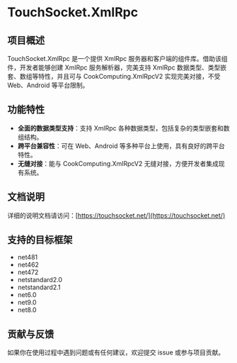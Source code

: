 # TouchSocket.XmlRpc

## 项目概述
TouchSocket.XmlRpc 是一个提供 XmlRpc 服务器和客户端的组件库。借助该组件，开发者能够创建 XmlRpc 服务解析器，完美支持 XmlRpc 数据类型、类型嵌套、数组等特性，并且可与 CookComputing.XmlRpcV2 实现完美对接，不受 Web、Android 等平台限制。

## 功能特性
- **全面的数据类型支持**：支持 XmlRpc 各种数据类型，包括复杂的类型嵌套和数组结构。
- **跨平台兼容性**：可在 Web、Android 等多种平台上使用，具有良好的跨平台特性。
- **无缝对接**：能与 CookComputing.XmlRpcV2 无缝对接，方便开发者集成现有系统。

## 文档说明
详细的说明文档请访问：[https://touchsocket.net/](https://touchsocket.net/)

## 支持的目标框架

- net481
- net462
- net472
- netstandard2.0
- netstandard2.1
- net6.0
- net9.0
- net8.0

## 贡献与反馈
如果你在使用过程中遇到问题或有任何建议，欢迎提交 issue 或参与项目贡献。
